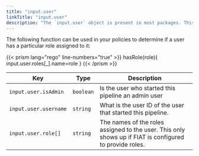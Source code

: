 ```yaml
---
title: "input.user"
linkTitle: "input.user"
description: "The `input.user` object is present in most packages. This object provides information about the user performing the action. This can be used to restrict actions by role."
---
```


The following function can be used in your policies to determine if a user has a particular role assigned to it:

{{< prism lang="rego" line-numbers="true" >}}
hasRole(role){
    input.user.roles[_].name=role
}
{{< /prism >}}

| Key                        | Type      | Description                                                                                                                                      |
| -------------------------- | --------- | ------------------------------------------------------------------------------------------------------------------------------------------------ |
| `input.user.isAdmin`       | `boolean` | Is the user who started this pipeline an admin user                                                                                              |
| `input.user.username`      | `string`  | What is the user ID of the user that started this pipeline.                                                                                      |
| `input.user.role[]`   | `string`  | The names of the roles assigned to the user. This only shows up if FIAT is configured to provide roles.                                          |
